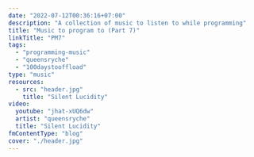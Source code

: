 ```yaml
---
date: "2022-07-12T00:36:16+07:00"
description: "A collection of music to listen to while programming"
title: "Music to program to (Part 7)"
linkTitle: "PM7"
tags:
  - "programming-music"
  - "queensryche"
  - "100daystooffload"
type: "music"
resources:
  - src: "header.jpg"
    title: "Silent Lucidity"
video:
  youtube: "jhat-xUQ6dw"
  artist: "queensryche"
  title: "Silent Lucidity"
fmContentType: "blog"
cover: "./header.jpg"
---
```



